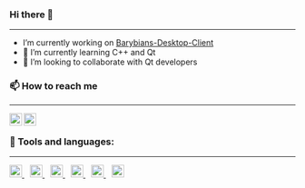 ### Hi there 👋
---------------
-  I’m currently working on [Barybians-Desktop-Client](https://github.com/alexeipolovin/Barybians-Desktop-Client)
- 🌱 I’m currently learning C++ and Qt
- 👯 I’m looking to collaborate with Qt developers
### 📫 How to reach me
--------------------
[<img align="left" display="inline-block" width="22px" alt="vkontakte" src="https://image.flaticon.com/icons/svg/145/145813.svg">](https://vk.com/skdfhsdjglksdhjg)

[<img align="left" display="inline-block" width="22px" alt="gmail" src="https://image.flaticon.com/icons/svg/888/888853.svg">](mailto:alexeipolovin@gmail.com)

<br>

### 🔭 Tools and languages:
---------------
<a href="https://isocpp.org/" align="left" display="inline-block" style="margin-right:10px">
<img width="22px" alt="kotlin" src="https://isocpp.org/assets/images/cpp_logo.png">
</a>
<a href="https://isocpp.org/" align="left" display="inline-block" style="margin-right:10px">
<img width="22px" alt="kotlin" src="https://camo.githubusercontent.com/908015659591583aa755c8c74babdc19f5151336/68747470733a2f2f747365332e6d6d2e62696e672e6e65742f74683f69643d4f49502e7276756a594b4f546d2d2d5654334b545a775633786748614861267069643d417069">
</a>
<a href="https://www.qt.io/" align="left" display="inline-block" style="margin-right:10px">
<img width="22px" alt="kotlin" src="https://www.qt.io/hubfs/_website/QtV2/logo_QC.png">
</a>
<a href="https://www.python.org/" align="left" display="inline-block" style="margin-right:10px">
<img width="22px" alt="kotlin" src="https://cdn3.iconfinder.com/data/icons/logos-and-brands-adobe/512/267_Python-512.png">
</a>
<a href="https://git-scm.com/" align="left" display="inline-block" style="margin-right:10px">
<img width="22px" alt="git" src="https://cdn.iconscout.com/icon/free/png-512/git-225996.png">
</a>
<a href="https://www.github.com/" align="left" display="inline-block" style="margin-right:10px">
<img width="22px" alt="github" src="https://cdn.iconscout.com/icon/free/png-256/github-153-675523.png">
</a>
